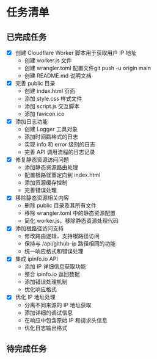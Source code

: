 # 任务清单

## 已完成任务
- [x] 创建 Cloudflare Worker 脚本用于获取用户 IP 地址
  - 创建 worker.js 文件
  - 创建 wrangler.toml 配置文件git push -u origin main
  - 创建 README.md 说明文档
- [x] 完善 public 目录
  - 创建 index.html 页面
  - 添加 style.css 样式文件
  - 添加 script.js 交互脚本
  - 添加 favicon.ico
- [x] 添加日志功能
  - 创建 Logger 工具对象
  - 添加时间戳格式的日志
  - 实现 info 和 error 级别的日志
  - 完善 API 调用流程的日志记录
- [x] 修复静态资源访问问题
  - 添加静态资源路由处理
  - 配置根路径重定向到 index.html
  - 添加资源缓存控制
  - 完善错误处理
- [x] 移除静态资源相关内容
  - 删除 public 目录及其所有文件
  - 移除 wrangler.toml 中的静态资源配置
  - 简化 worker.js，移除静态资源处理代码
- [x] 添加根路径访问支持
  - 修改路由逻辑，支持根路径访问
  - 保持与 /api/github-ip 路径相同的功能
  - 统一响应格式和错误处理
- [x] 集成 ipinfo.io API
  - 添加 IP 详细信息获取功能
  - 整合 ipinfo.io 返回数据
  - 添加错误处理机制
  - 优化响应格式
- [x] 优化 IP 地址处理
  - 分离不同来源的 IP 地址获取
  - 添加详细的调试信息
  - 在响应中包含原始 IP 和请求头信息
  - 优化日志输出格式

## 待完成任务 
